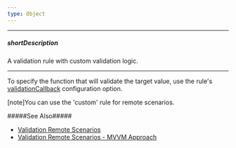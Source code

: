 ```yaml
---
type: Object
---
```

---
##### shortDescription
A validation rule with custom validation logic.

---
To specify the function that will validate the target value, use the rule's [validationCallback](/api-reference/10%20UI%20Widgets/dxValidator/8%20Validation%20Rules/CustomRule/validationCallback.md '/Documentation/ApiReference/UI_Widgets/dxValidator/Validation_Rules/CustomRule/#validationCallback') configuration option.

[note]You can use the 'custom' rule for remote scenarios. 

#####See Also#####
- [Validation Remote Scenarios](/concepts/05%20Widgets/zz%20Common/05%20UI%20Widgets/20%20Validation/40%20Remote%20Scenarios '/Documentation/Guide/Widgets/Common/UI_Widgets/Validation/#Remote_Scenarios')
- [Validation Remote Scenarios - MVVM Approach](/concepts/05%20Widgets/zz%20Common/05%20UI%20Widgets/25%20Validation%20-%20MVVM%20Approach/40%20Remote%20Scenarios.md '/Documentation/Guide/Widgets/Common/UI_Widgets/Validation_-_MVVM_Approach/#Remote_Scenarios')